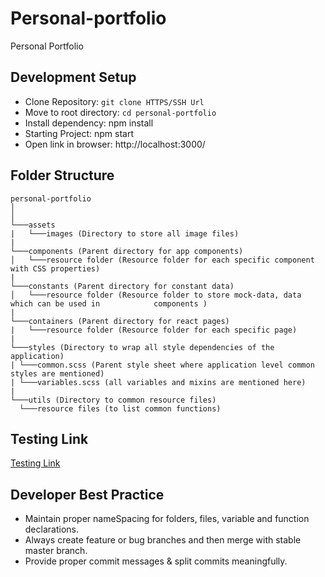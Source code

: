 # Personal-portfolio

Personal Portfolio

## Development Setup

- Clone Repository: `git clone HTTPS/SSH Url`
- Move to root directory: `cd personal-portfolio`
- Install dependency: npm install
- Starting Project: npm start
- Open link in browser: http://localhost:3000/

## Folder Structure

    personal-portfolio
    │
    │
    └───assets
    |   └───images (Directory to store all image files)
    |
    └───components (Parent directory for app components)
    │   └───resource folder (Resource folder for each specific component with CSS properties)
    |
    └───constants (Parent directory for constant data)
    │   └───resource folder (Resource folder to store mock-data, data which can be used in            components )
    |
    └───containers (Parent directory for react pages)
    |   └───resource folder (Resource folder for each specific page)
    |
    └───styles (Directory to wrap all style dependencies of the application)
    | └───common.scss (Parent style sheet where application level common styles are mentioned)
    | └───variables.scss (all variables and mixins are mentioned here)
    |
    └───utils (Directory to common resource files)
      └───resource files (to list common functions)

## Testing Link

[Testing Link](https://personal-portfolio-coral-pi.vercel.app/)

## Developer Best Practice

- Maintain proper nameSpacing for folders, files, variable and function declarations.
- Always create feature or bug branches and then merge with stable master branch.
- Provide proper commit messages & split commits meaningfully.
